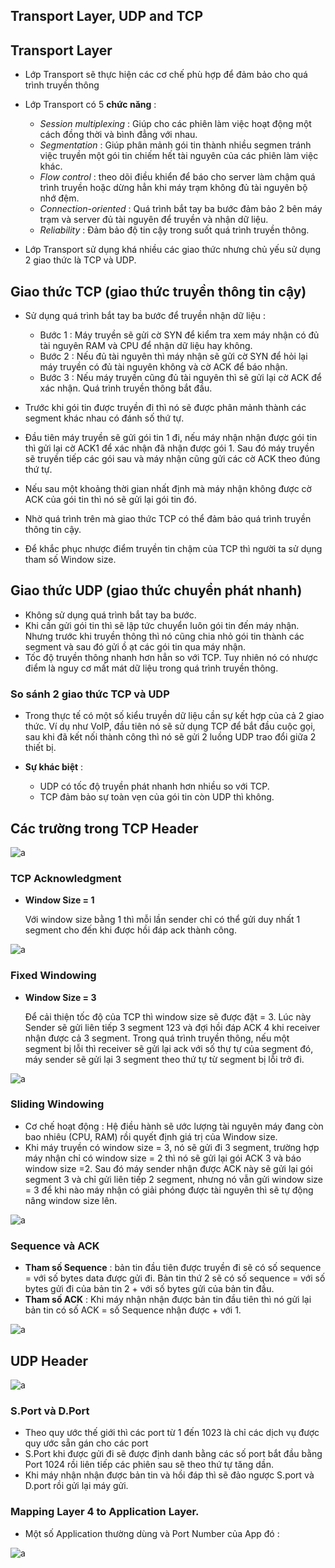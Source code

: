 ﻿## Transport Layer, UDP and TCP

## Transport Layer

- Lớp Transport sẽ thực hiện các cơ chế phù hợp để đảm bảo cho quá trình truyền thông
- Lớp Transport có 5 **chức năng** :

	- *Session multiplexing* : Giúp cho các phiên làm việc hoạt động một cách đồng thời và bình đẳng với nhau.
	- *Segmentation* : Giúp phân mảnh gói tin thành nhiều segmen tránh việc truyền một gói tin chiếm hết tài nguyên của các phiên làm việc khác.
	- *Flow control* : theo dõi điều khiển để báo cho server làm chậm quá trình truyền hoặc dừng hẳn khi máy trạm không đủ tài nguyên bộ nhớ đệm.
	- *Connection-oriented* : Quá trình bắt tay ba bước đảm bảo 2 bên máy trạm và server đủ tài nguyên để truyền và nhận dữ liệu.
	- *Reliability* : Đảm bảo độ tin cậy trong suốt quá trình truyền thông.

- Lớp Transport sử dụng khá nhiều các giao thức nhưng chủ yếu sử dụng 2 giao thức là TCP và UDP.

## Giao thức TCP (giao thức truyền thông tin cậy)

- Sử dụng quá trình bắt tay ba bước để truyền nhận dữ liệu :

	-	Bước 1 : Máy truyền sẽ gửi cờ SYN để kiểm tra xem máy nhận có đủ tài nguyên RAM và CPU để nhận dữ liệu hay không.
	-	Bước 2 : Nếu đủ tài nguyên thì máy nhận sẽ gửi cờ SYN để hỏi lại máy truyền có đủ tài nguyên không và cờ ACK để báo nhận.
	-	Bước 3 : Nếu máy truyền cũng đủ tài nguyên thì sẽ gửi lại cờ ACK để xác nhận. Quá trình truyền thông bắt đầu.

- Trước khi gói tin được truyền đi thì nó sẽ được phân mảnh thành các segment khác nhau có đánh số thứ tự.
- Đầu tiên máy truyền sẽ gửi gói tin 1 đi, nếu máy nhận nhận được gói tin thì gửi lại cờ ACK1 để xác nhận đã nhận được gói 1. Sau đó máy truyền sẽ truyền tiếp các gói sau và máy nhận cũng gửi các cờ ACK theo đúng thứ tự.
- Nếu sau một khoảng thời gian nhất định mà máy nhận không được cờ ACK của gói tin thì nó sẽ gửi lại gói tin đó.
- Nhờ quá trình trên mà giao thức TCP có thể đảm bảo quá trình truyền thông tin cậy.
- Để khắc phục nhược điểm truyền tin chậm của TCP thì người ta sử dụng tham số Window size.

## Giao thức UDP (giao thức chuyển phát nhanh)

- Không sử dụng quá trình bắt tay ba bước.
- Khi cần gửi gói tin thì sẽ lập tức chuyển luôn gói tin đến máy nhận. Nhưng trước khi truyền thông thì nó cũng chia nhỏ gói tin thành các segment và sau đó gửi ồ ạt các gói tin qua máy nhận.
- Tốc độ truyền thông nhanh hơn hẳn so với TCP. Tuy nhiên nó có nhược điểm là nguy cơ mất mát dữ liệu trong quá trình truyền thông.

### So sánh 2 giao thức TCP và UDP

- Trong thực tế có một số kiểu truyền dữ liệu cần sự kết hợp của cả 2 giao thức. Ví dụ như VoIP, đầu tiên nó sẽ sử dụng TCP để bắt đầu cuộc gọi, sau khi đã kết nối thành công thì nó sẽ gửi 2 luồng UDP trao đổi giữa 2 thiết bị.
- **Sự khác biệt** : 

	- UDP có tốc độ truyền phát nhanh hơn nhiều so với TCP.
	- TCP đảm bảo sự toàn vẹn của gói tin còn UDP thì không.

## Các trường trong TCP Header

![a](https://i.imgur.com/ihWDQKY.png)

### TCP Acknowledgment

- **Window Size = 1**

	Với window size bằng 1 thì mỗi lần sender chỉ có thể gửi duy nhất 1 segment cho đến khi được hồi đáp ack thành công.

![a](https://i.imgur.com/7fKNIdb.png)

### Fixed Windowing

- **Window Size = 3**

	Để cải thiện tốc độ của TCP thì window size sẽ được đặt = 3. Lúc này Sender sẽ gửi liên tiếp 3 segment 123 và đợi hồi đáp ACK 4 khi receiver nhận được cả 3 segment. Trong quá trình truyền thông, nếu một segment bị lỗi thì receiver sẽ gửi lại ack với số thự tự của segment đó, máy sender sẽ gửi lại 3 segment theo thứ tự từ segment bị lỗi trở đi.

![a](https://i.imgur.com/2KzRAdB.png)

### Sliding Windowing

- Cơ chế hoạt động : 
	Hệ điều hành sẽ ước lượng tài nguyên máy đang còn bao nhiêu (CPU, RAM) rồi quyết định giá trị của Window size.
- Khi máy truyền có window size = 3, nó sẽ gửi đi 3 segment, trường hợp máy nhận chỉ có window size = 2 thì nó sẽ gửi lại gói ACK 3 và báo window size =2. Sau đó máy sender nhận được ACK này sẽ gửi lại gói segment 3 và chỉ gửi liên tiếp 2 segment, nhưng nó vẫn gửi window size = 3 để khi nào máy nhận có giải phóng được tài nguyên thì sẽ tự động nâng window size lên.

![a](https://i.imgur.com/zEAQfe2.png)

### Sequence và ACK

- **Tham số Sequence** : bản tin đầu tiên được truyền đi sẽ có số sequence = với số bytes data được gửi đi. Bản tin thứ 2 sẽ có số sequence = với số bytes gửi đi của bản tin 2 + với số bytes gửi của bản tin đầu.
- **Tham số ACK** : Khi máy nhận nhận được bản tin đầu tiên thì nó gửi lại bản tin có số ACK = số Sequence nhận được + với 1.

![a](https://i.imgur.com/BFLgo2y.png)

## UDP Header

![a](https://i.imgur.com/CK2iPDs.png)

### S.Port và D.Port

- Theo quy ước thế giới thì các port từ 1 đến 1023 là chỉ các dịch vụ được quy ước sẵn gán cho các port
- S.Port khi được gửi đi sẽ được định danh bằng các số port bắt đầu bằng Port 1024 rồi liên tiếp các phiên sau sẽ theo thứ tự tăng dần.
- Khi máy nhận nhận được bản tin và hồi đáp thì sẽ đảo ngược S.port và D.port rồi gửi lại máy gửi.

### Mapping Layer 4 to Application Layer.

- Một số Application thường dùng và Port Number của App đó :

![a](https://i.imgur.com/BJslsIM.png)

